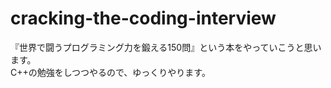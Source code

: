 cracking-the-coding-interview
=============================

『世界で闘うプログラミング力を鍛える150問』という本をやっていこうと思います。  
C++の勉強をしつつやるので、ゆっくりやります。
